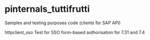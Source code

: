 pinternals_tuttifrutti
======================

Samples and testing purposes code (clients for SAP API)


httpclient_sso	Test for SSO form-based authorisation for 7.31 and 7.4
